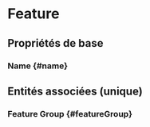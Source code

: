 #  Feature
<!--- THIS FILE IS GENERATED PLEASE DO NOT EDIT IT DIRECTLY --->



## Propriétés de base

### Name {#name}
        


## Entités associées (unique)

###  Feature Group {#featureGroup}
        





